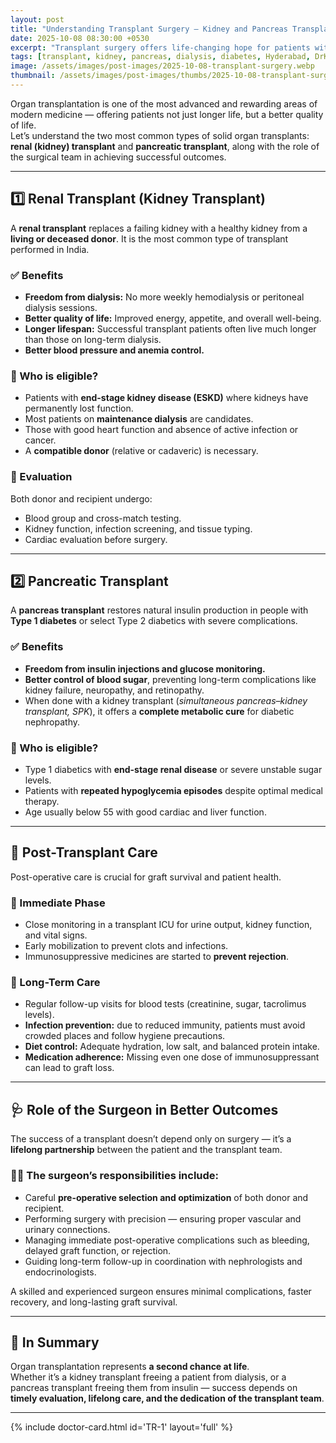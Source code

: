 ```yaml
---
layout: post
title: "Understanding Transplant Surgery — Kidney and Pancreas Transplants Explained"
date: 2025-10-08 08:30:00 +0530
excerpt: "Transplant surgery offers life-changing hope for patients with kidney failure or severe diabetes. Dr. Karthik, Transplant Surgeon (MS, MCh PGI), explains the benefits, eligibility, post-transplant care, and how surgical expertise ensures long-term success."
tags: [transplant, kidney, pancreas, dialysis, diabetes, Hyderabad, DrKarthik]
image: /assets/images/post-images/2025-10-08-transplant-surgery.webp
thumbnail: /assets/images/post-images/thumbs/2025-10-08-transplant-surgery.webp
---
```


Organ transplantation is one of the most advanced and rewarding areas of modern medicine — offering patients not just longer life, but a better quality of life.  
Let’s understand the two most common types of solid organ transplants: **renal (kidney) transplant** and **pancreatic transplant**, along with the role of the surgical team in achieving successful outcomes.

---

## 1️⃣ Renal Transplant (Kidney Transplant)

A **renal transplant** replaces a failing kidney with a healthy kidney from a **living or deceased donor**. It is the most common type of transplant performed in India.

### ✅ Benefits
- **Freedom from dialysis:** No more weekly hemodialysis or peritoneal dialysis sessions.  
- **Better quality of life:** Improved energy, appetite, and overall well-being.  
- **Longer lifespan:** Successful transplant patients often live much longer than those on long-term dialysis.  
- **Better blood pressure and anemia control.**

### 👥 Who is eligible?
- Patients with **end-stage kidney disease (ESKD)** where kidneys have permanently lost function.  
- Most patients on **maintenance dialysis** are candidates.  
- Those with good heart function and absence of active infection or cancer.  
- A **compatible donor** (relative or cadaveric) is necessary.

### 🧬 Evaluation
Both donor and recipient undergo:
- Blood group and cross-match testing.  
- Kidney function, infection screening, and tissue typing.  
- Cardiac evaluation before surgery.

---

## 2️⃣ Pancreatic Transplant

A **pancreas transplant** restores natural insulin production in people with **Type 1 diabetes** or select Type 2 diabetics with severe complications.

### ✅ Benefits
- **Freedom from insulin injections and glucose monitoring.**  
- **Better control of blood sugar**, preventing long-term complications like kidney failure, neuropathy, and retinopathy.  
- When done with a kidney transplant (*simultaneous pancreas–kidney transplant, SPK*), it offers a **complete metabolic cure** for diabetic nephropathy.

### 👥 Who is eligible?
- Type 1 diabetics with **end-stage renal disease** or severe unstable sugar levels.  
- Patients with **repeated hypoglycemia episodes** despite optimal medical therapy.  
- Age usually below 55 with good cardiac and liver function.

---

## 🏥 Post-Transplant Care

Post-operative care is crucial for graft survival and patient health.

### 🔹 Immediate Phase
- Close monitoring in a transplant ICU for urine output, kidney function, and vital signs.  
- Early mobilization to prevent clots and infections.  
- Immunosuppressive medicines are started to **prevent rejection**.

### 🔹 Long-Term Care
- Regular follow-up visits for blood tests (creatinine, sugar, tacrolimus levels).  
- **Infection prevention:** due to reduced immunity, patients must avoid crowded places and follow hygiene precautions.  
- **Diet control:** Adequate hydration, low salt, and balanced protein intake.  
- **Medication adherence:** Missing even one dose of immunosuppressant can lead to graft loss.

---

## 🩺 Role of the Surgeon in Better Outcomes

The success of a transplant doesn’t depend only on surgery — it’s a **lifelong partnership** between the patient and the transplant team.

### 👨‍⚕️ The surgeon’s responsibilities include:
- Careful **pre-operative selection and optimization** of both donor and recipient.  
- Performing surgery with precision — ensuring proper vascular and urinary connections.  
- Managing immediate post-operative complications such as bleeding, delayed graft function, or rejection.  
- Guiding long-term follow-up in coordination with nephrologists and endocrinologists.  

A skilled and experienced surgeon ensures minimal complications, faster recovery, and long-lasting graft survival.

---

## 🌿 In Summary

Organ transplantation represents **a second chance at life**.  
Whether it’s a kidney transplant freeing a patient from dialysis, or a pancreas transplant freeing them from insulin — success depends on **timely evaluation, lifelong care, and the dedication of the transplant team**.

---

{% include doctor-card.html id='TR-1' layout='full' %}
